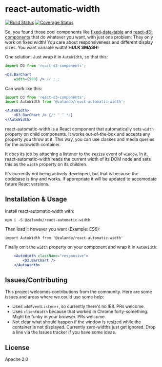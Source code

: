 # react-automatic-width

[![Build Status](https://travis-ci.org/zalando/react-automatic-width.svg?branch=master)](https://travis-ci.org/zalando/react-automatic-width) [![Coverage Status](https://coveralls.io/repos/github/zalando/react-automatic-width/badge.svg?branch=master)](https://coveralls.io/github/zalando/react-automatic-width?branch=master)

So, you found those cool components like [fixed-data-table](https://facebook.github.io/fixed-data-table/) and [react-d3-components](https://github.com/codesuki/react-d3-components) that do whatever you want, with just one problem: They only work on fixed width! You care about responsiveness and different display sizes. You want variable width! **HULK SMASH!**

One solution: Just wrap it in `AutoWidth`, so that this:

~~~ jsx
import D3 from 'react-d3-components';

<D3.BarChart
    width={500} /> // ;_;
~~~

Can work like this:

~~~ jsx
import D3 from 'react-d3-components';
import AutoWidth from '@zalando/react-automatic-width';

<AutoWidth>
    <D3.BarChart /> {/* ^_^ */}
</AutoWidth>
~~~

react-automatic-width is a React component that automatically sets `width` property on child components. It works out-of-the-box and accepts any property you throw at it. This way, you can use classes and media queries for the autowidth container.

It does its job by attaching a listener to the `resize` event of `window`. In it, react-automatic-width reads the current width of its DOM node and sets this as the `width` property on its children.

It's currently not being actively developed, but that is because the codebase is tiny and works. If appropriate it will be updated to accomodate future React versions.

## Installation & Usage

Install react-automatic-width with:

    npm i -S @zalando/react-automatic-width

Then load it however you want (Example: ES6):

    import AutoWidth from '@zalando/react-automatic-width'

Finally omit the `width` property on your component and wrap it in `AutoWidth`:

~~~ jsx
    <AutoWidth className="responsive">
        <D3.BarChart />
    </AutoWidth>
~~~

## Issues/Contributing

This project welcomes contributions from the community. Here are some issues and areas where we could use some help:

* Uses `addEventListener`, so currently there's no IE8. PRs welcome.
* Uses `clientWidth` because that worked in Chrome forty-something. Might be funky in your browser. PRs welcome.
* Not clear what should happen if the window is resized while the container is not displayed. Currently zero-widths just get ignored. Drop a line via the Issues tracker if you have some ideas.

## License

Apache 2.0
